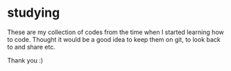 # studying

These are my collection of codes from the time when I started learning how to code. 
Thought it would be a good idea to keep them on git, to look back to and share etc. 

Thank you :)
